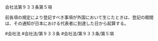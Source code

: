 会社法第９３３条第５項

前各項の規定により登記すべき事項が外国において生じたときは、登記の期間は、その通知が日本における代表者に到達した日から起算する。

#会社法
#会社法/第９３３条
#会社法/第９３３条/第５項

